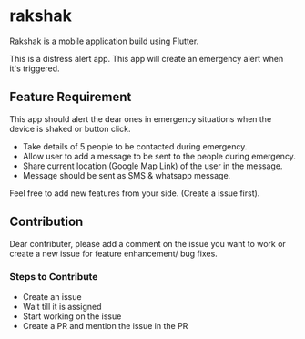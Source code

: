 # rakshak

Rakshak is a mobile application build using Flutter.

This is a distress alert app. This app will create an emergency alert when it's triggered.

## Feature Requirement

This app should alert the dear ones in emergency situations when the device is shaked or button click.

- Take details of 5 people to be contacted during emergency.
- Allow user to add a message to be sent to the people during emergency.
- Share current location (Google Map Link) of the user in the message.
- Message should be sent as SMS & whatsapp message.

Feel free to add new features from your side. (Create a issue first).

## Contribution

Dear contributer, please add a comment on the issue you want to work or create a new issue for feature enhancement/ bug fixes.

### Steps to Contribute
- Create an issue 
- Wait till it is assigned
- Start working on the issue
- Create a PR and mention the issue in the PR

